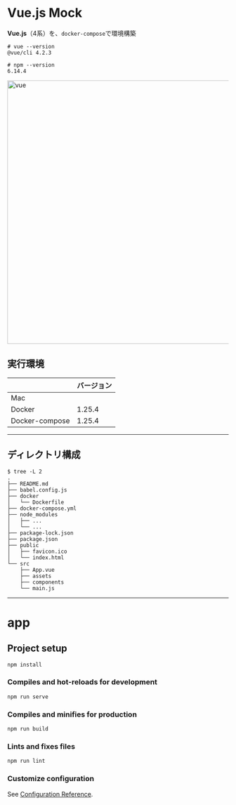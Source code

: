 # Vue.js Mock

__Vue.js__（4系）を、`docker-compose`で環境構築

```
# vue --version
@vue/cli 4.2.3

# npm --version
6.14.4
```

<img width="600" alt="vue" src="https://user-images.githubusercontent.com/33124627/77903090-4463d480-72bd-11ea-86c6-c62023bfa3f0.png">


## 実行環境

| | バージョン |
|:--|:--|
| Mac | |
| Docker | 1.25.4 |
| Docker-compose | 1.25.4 |


---

## ディレクトリ構成

```
$ tree -L 2
.
├── README.md
├── babel.config.js
├── docker
│   └── Dockerfile
├── docker-compose.yml
├── node_modules
│   ├── ...
│   └── ...
├── package-lock.json
├── package.json
├── public
│   ├── favicon.ico
│   └── index.html
└── src
    ├── App.vue
    ├── assets
    ├── components
    └── main.js
```

---

# app

## Project setup
```
npm install
```

### Compiles and hot-reloads for development
```
npm run serve
```

### Compiles and minifies for production
```
npm run build
```

### Lints and fixes files
```
npm run lint
```

### Customize configuration
See [Configuration Reference](https://cli.vuejs.org/config/).
